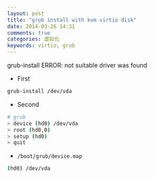 ```yaml
---
layout: post
title: "grub install with kvm virtio disk"
date: 2014-03-26 14:31
comments: true
categories: 虚拟化
keywords: virtio, grub
---
```



grub-install ERROR: not suitable driver was found

<!--more-->

* First
``` bash
grub-install /dev/vda
```

* Second
``` bash
# grub
> device (hd0) /dev/vda
> root (hd0,0)
> setup (hd0)
> quit
```

* `/boot/grub/device.map`
``` bash
(hd0) /dev/vda
```